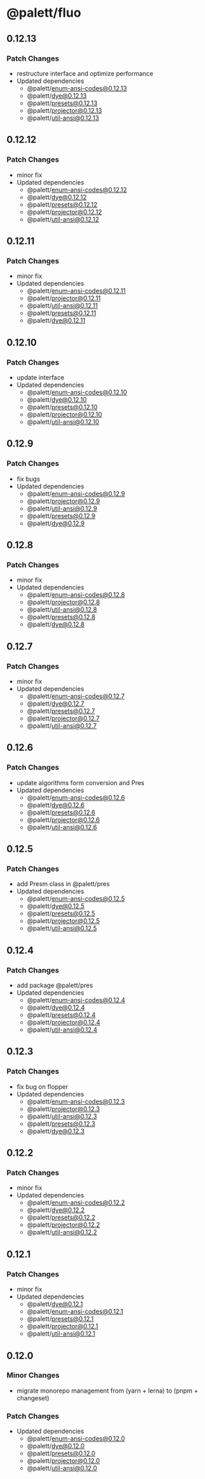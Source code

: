 # @palett/fluo

## 0.12.13

### Patch Changes

- restructure interface and optimize performance
- Updated dependencies
  - @palett/enum-ansi-codes@0.12.13
  - @palett/dye@0.12.13
  - @palett/presets@0.12.13
  - @palett/projector@0.12.13
  - @palett/util-ansi@0.12.13

## 0.12.12

### Patch Changes

- minor fix
- Updated dependencies
  - @palett/enum-ansi-codes@0.12.12
  - @palett/dye@0.12.12
  - @palett/presets@0.12.12
  - @palett/projector@0.12.12
  - @palett/util-ansi@0.12.12

## 0.12.11

### Patch Changes

- minor fix
- Updated dependencies
  - @palett/enum-ansi-codes@0.12.11
  - @palett/projector@0.12.11
  - @palett/util-ansi@0.12.11
  - @palett/presets@0.12.11
  - @palett/dye@0.12.11

## 0.12.10

### Patch Changes

- update interface
- Updated dependencies
  - @palett/enum-ansi-codes@0.12.10
  - @palett/dye@0.12.10
  - @palett/presets@0.12.10
  - @palett/projector@0.12.10
  - @palett/util-ansi@0.12.10

## 0.12.9

### Patch Changes

- fix bugs
- Updated dependencies
  - @palett/enum-ansi-codes@0.12.9
  - @palett/projector@0.12.9
  - @palett/util-ansi@0.12.9
  - @palett/presets@0.12.9
  - @palett/dye@0.12.9

## 0.12.8

### Patch Changes

- minor fix
- Updated dependencies
  - @palett/enum-ansi-codes@0.12.8
  - @palett/projector@0.12.8
  - @palett/util-ansi@0.12.8
  - @palett/presets@0.12.8
  - @palett/dye@0.12.8

## 0.12.7

### Patch Changes

- minor fix
- Updated dependencies
  - @palett/enum-ansi-codes@0.12.7
  - @palett/dye@0.12.7
  - @palett/presets@0.12.7
  - @palett/projector@0.12.7
  - @palett/util-ansi@0.12.7

## 0.12.6

### Patch Changes

- update algorithms form conversion and Pres
- Updated dependencies
  - @palett/enum-ansi-codes@0.12.6
  - @palett/dye@0.12.6
  - @palett/presets@0.12.6
  - @palett/projector@0.12.6
  - @palett/util-ansi@0.12.6

## 0.12.5

### Patch Changes

- add Presm class in @palett/pres
- Updated dependencies
  - @palett/enum-ansi-codes@0.12.5
  - @palett/dye@0.12.5
  - @palett/presets@0.12.5
  - @palett/projector@0.12.5
  - @palett/util-ansi@0.12.5

## 0.12.4

### Patch Changes

- add package @palett/pres
- Updated dependencies
  - @palett/enum-ansi-codes@0.12.4
  - @palett/dye@0.12.4
  - @palett/presets@0.12.4
  - @palett/projector@0.12.4
  - @palett/util-ansi@0.12.4

## 0.12.3

### Patch Changes

- fix bug on flopper
- Updated dependencies
  - @palett/enum-ansi-codes@0.12.3
  - @palett/projector@0.12.3
  - @palett/util-ansi@0.12.3
  - @palett/presets@0.12.3
  - @palett/dye@0.12.3

## 0.12.2

### Patch Changes

- minor fix
- Updated dependencies
  - @palett/enum-ansi-codes@0.12.2
  - @palett/dye@0.12.2
  - @palett/presets@0.12.2
  - @palett/projector@0.12.2
  - @palett/util-ansi@0.12.2

## 0.12.1

### Patch Changes

- minor fix
- Updated dependencies
  - @palett/dye@0.12.1
  - @palett/enum-ansi-codes@0.12.1
  - @palett/presets@0.12.1
  - @palett/projector@0.12.1
  - @palett/util-ansi@0.12.1

## 0.12.0

### Minor Changes

- migrate monorepo management from (yarn + lerna) to (pnpm + changeset)

### Patch Changes

- Updated dependencies
  - @palett/enum-ansi-codes@0.12.0
  - @palett/dye@0.12.0
  - @palett/presets@0.12.0
  - @palett/projector@0.12.0
  - @palett/util-ansi@0.12.0
